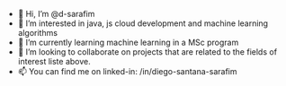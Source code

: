 - 👋 Hi, I’m @d-sarafim
- 👀 I’m interested in java, js cloud development and machine learning algorithms
- 🌱 I’m currently learning machine learning in a MSc program
- 💞️ I’m looking to collaborate on projects that are related to the fields of interest liste above.
- 📫 You can find me on linked-in: /in/diego-santana-sarafim

<!---
d-sarafim/d-sarafim is a ✨ special ✨ repository because its `README.md` (this file) appears on your GitHub profile.
You can click the Preview link to take a look at your changes.
--->
